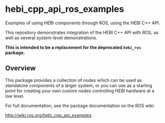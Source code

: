 # hebi_cpp_api_ros_examples

Examples of using HEBI components through ROS, using the HEBI C++ API.

This repository demonstrates integration of the HEBI C++ API with ROS, as well as several system-level demonstrations.

**This is intended to be a replacement for the deprecated `hebi_ros` package.**

## Overview

This package provides a colleciton of nodes which can be used as standalone components of a larger system, or you can use as a starting point for creating your own custom nodes controlling HEBI hardware at a low level.

For full documentation, see the package documentation on the ROS wiki:

http://wiki.ros.org/hebi_cpp_api_examples
